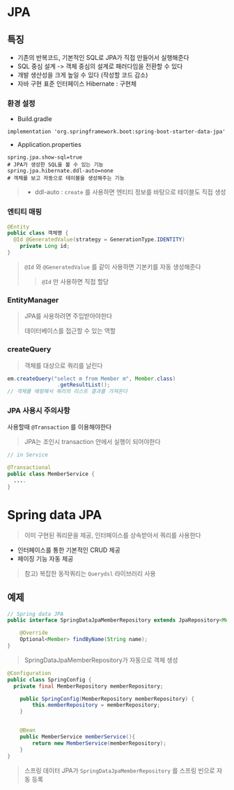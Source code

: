 # JPA

## 특징

- 기존의 반복코드, 기본적인 SQL로 JPA가 직접 만들어서 실행해준다
- SQL 중심 설계 -> 객체 중심의 설계로 패러다임을 전환할 수 있다
- 개발 생산성을 크게 높일 수 있다 (작성할 코드 감소)
- 자바 구현 표준 인터페이스
  Hibernate : 구현체



### 환경 설정

- Build.gradle

~~~
implementation 'org.springframework.boot:spring-boot-starter-data-jpa'
~~~

- Application.properties

~~~properties
spring.jpa.show-sql=true
# JPA가 생성한 SQL을 볼 수 있는 기능
spring.jpa.hibernate.ddl-auto=none
# 객체를 보고 자동으로 테이블을 생성해주는 기능
~~~

> - ddl-auto : `create` 를 사용하면 엔티티 정보를 바탕으로 테이블도 직접 생성



### 엔티티 매핑

~~~java
@Entity
public class 객체명 {
  @Id @GeneratedValue(strategy = GenerationType.IDENTITY)
    private Long id;
}
~~~

> `@Id` 와 `@GeneratedValue` 를 같이 사용하면 기본키를 자동 생성해준다
>
> > `@Id` 만 사용하면 직접 할당



### EntityManager

> JPA를 사용하려면 주입받아야한다
>
> 데이터베이스를 접근할 수 있는 역할





### createQuery

> 객체를 대상으로 쿼리를 날린다

~~~java
em.createQuery("select m from Member m", Member.class)
                .getResultList();
// 객체를 매핑해서 쿼리의 리스트 결과를 가져온다
~~~



### JPA 사용시 주의사항

사용할때 `@Transaction` 를 이용해야한다

> JPA는 조인시 transaction 안에서 실행이 되어야한다

~~~java
// in Service

@Transactional
public class MemberService {
  ....
}
~~~



# Spring data JPA

> 이미 구현된 쿼리문을 제공, 인터페이스를 상속받아서 쿼리를 사용한다

- 인터페이스를 통한 기본적인 CRUD 제공
- 페이징 기능 자동 제공

> 참고) 복잡한 동적쿼리는 `Querydsl` 라이브러리 사용

##  예제

~~~java
// Spring data JPA
public interface SpringDataJpaMemberRepository extends JpaRepository<Member, Long>, MemberRepository {

    @Override
    Optional<Member> findByName(String name);
}
~~~

> SpringDataJpaMemberRepository가 자동으로 객체 생성

~~~java
@Configuration
public class SpringConfig {
  private final MemberRepository memberRepository;

    public SpringConfig(MemberRepository memberRepository) {
        this.memberRepository = memberRepository;
    }


    @Bean
    public MemberService memberService(){
        return new MemberService(memberRepository);
    }
}
~~~

> 스프링 데이터 JPA가 `SpringDataJpaMemberRepository` 를 스프링 빈으로 자동 등록

